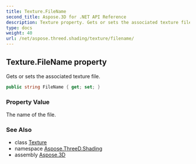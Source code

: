 ```yaml
---
title: Texture.FileName
second_title: Aspose.3D for .NET API Reference
description: Texture property. Gets or sets the associated texture file
type: docs
weight: 40
url: /net/aspose.threed.shading/texture/filename/
---
```

## Texture.FileName property

Gets or sets the associated texture file.

```csharp
public string FileName { get; set; }
```

### Property Value

The name of the file.

### See Also

* class [Texture](../)
* namespace [Aspose.ThreeD.Shading](../../../aspose.threed.shading/)
* assembly [Aspose.3D](../../../)


